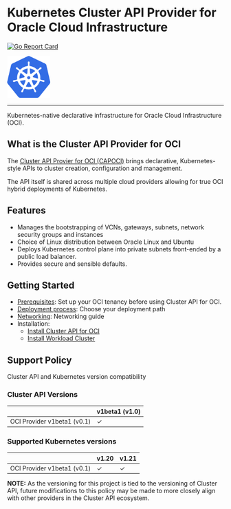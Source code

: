 # Kubernetes Cluster API Provider for Oracle Cloud Infrastructure

[![Go Report Card](https://goreportcard.com/badge/oracle/cluster-api-provider-oci)](https://goreportcard.com/report/oracle/cluster-api-provider-oci)

<!-- markdownlint-disable MD033 -->
<img src="https://github.com/kubernetes/kubernetes/raw/master/logo/logo.png"  width="100">

------
Kubernetes-native declarative infrastructure for Oracle Cloud Infrastructure (OCI).

## What is the Cluster API Provider for OCI

The [Cluster API Provier for OCI (CAPOCI)][cluster_api] brings declarative, Kubernetes-style APIs to cluster creation, configuration and management.

The API itself is shared across multiple cloud providers allowing for true OCI
hybrid deployments of Kubernetes.

## Features

- Manages the bootstrapping of VCNs, gateways, subnets, network security groups and instances
- Choice of Linux distribution between Oracle Linux and Ubuntu
- Deploys Kubernetes control plane into private subnets front-ended by a public load balancer.
- Provides secure and sensible defaults.

## Getting Started

- [Prerequisites][prerequisites]: Set up your OCI tenancy before using Cluster API for OCI.
- [Deployment process][deployment]: Choose your deployment path
- [Networking][networking]: Networking guide
- Installation:
  - [Install Cluster API for OCI][install_cluster_api]
  - [Install Workload Cluster][install_workload_cluster]

## Support Policy

Cluster API and Kubernetes version compatibility

### Cluster API Versions

|                              | v1beta1 (v1.0) |
| ---------------------------- | -------------- |
| OCI Provider v1beta1 (v0.1)  |        ✓       |

### Supported Kubernetes versions

|                              | v1.20 | v1.21 |
| ---------------------------- | ----- | ----- |
| OCI Provider v1beta1 (v0.1)  |   ✓   |   ✓  |

**NOTE:** As the versioning for this project is tied to the versioning of Cluster API, future modifications to this
policy may be made to more closely align with other providers in the Cluster API ecosystem.

[cluster_api]: https://github.com/kubernetes-sigs/cluster-api-oci
[deployment]: ./gs/overview.md
[install_cluster_api]: ./gs/install_cluster_api.md
[install_workload_cluster]: ./gs/install_workload_cluster.md
[networking]: ./networking/networking.md
[prerequisites]: ./prerequisites.md
